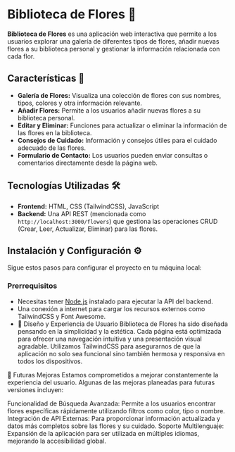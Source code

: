 
# Biblioteca de Flores 🌺

**Biblioteca de Flores** es una aplicación web interactiva que permite a los usuarios explorar una galería de diferentes tipos de flores, añadir nuevas flores a su biblioteca personal y gestionar la información relacionada con cada flor.

## Características 🚀

- **Galería de Flores:** Visualiza una colección de flores con sus nombres, tipos, colores y otra información relevante.
- **Añadir Flores:** Permite a los usuarios añadir nuevas flores a su biblioteca personal.
- **Editar y Eliminar:** Funciones para actualizar o eliminar la información de las flores en la biblioteca.
- **Consejos de Cuidado:** Información y consejos útiles para el cuidado adecuado de las flores.
- **Formulario de Contacto:** Los usuarios pueden enviar consultas o comentarios directamente desde la página web.

## Tecnologías Utilizadas 🛠️

- **Frontend:** HTML, CSS (TailwindCSS), JavaScript
- **Backend:** Una API REST (mencionada como `http://localhost:3000/flowers`) que gestiona las operaciones CRUD (Crear, Leer, Actualizar, Eliminar) para las flores.

## Instalación y Configuración ⚙️

Sigue estos pasos para configurar el proyecto en tu máquina local:

### Prerrequisitos

- Necesitas tener [Node.js](https://nodejs.org/) instalado para ejecutar la API del backend.
- Una conexión a internet para cargar los recursos externos como TailwindCSS y Font Awesome.
- 🎨 Diseño y Experiencia de Usuario
Biblioteca de Flores ha sido diseñada pensando en la simplicidad y la estética. Cada página está optimizada para ofrecer una navegación intuitiva y una presentación visual agradable. Utilizamos TailwindCSS para asegurarnos de que la aplicación no solo sea funcional sino también hermosa y responsiva en todos los dispositivos.

🌿 Futuras Mejoras
Estamos comprometidos a mejorar constantemente la experiencia del usuario. Algunas de las mejoras planeadas para futuras versiones incluyen:

Funcionalidad de Búsqueda Avanzada: Permite a los usuarios encontrar flores específicas rápidamente utilizando filtros como color, tipo o nombre.
Integración de API Externas: Para proporcionar información actualizada y datos más completos sobre las flores y su cuidado.
Soporte Multilenguaje: Expansión de la aplicación para ser utilizada en múltiples idiomas, mejorando la accesibilidad global.


